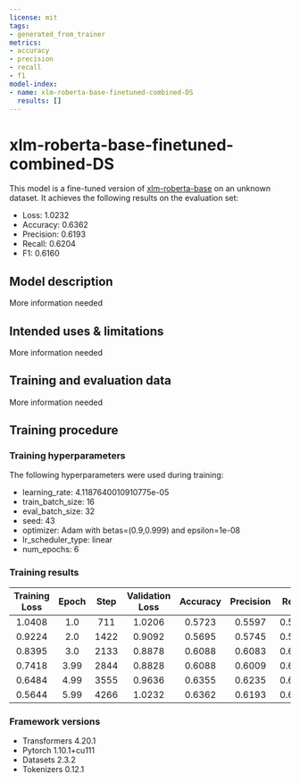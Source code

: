 ```yaml
---
license: mit
tags:
- generated_from_trainer
metrics:
- accuracy
- precision
- recall
- f1
model-index:
- name: xlm-roberta-base-finetuned-combined-DS
  results: []
---
```


<!-- This model card has been generated automatically according to the information the Trainer had access to. You
should probably proofread and complete it, then remove this comment. -->

# xlm-roberta-base-finetuned-combined-DS

This model is a fine-tuned version of [xlm-roberta-base](https://huggingface.co/xlm-roberta-base) on an unknown dataset.
It achieves the following results on the evaluation set:
- Loss: 1.0232
- Accuracy: 0.6362
- Precision: 0.6193
- Recall: 0.6204
- F1: 0.6160

## Model description

More information needed

## Intended uses & limitations

More information needed

## Training and evaluation data

More information needed

## Training procedure

### Training hyperparameters

The following hyperparameters were used during training:
- learning_rate: 4.1187640010910775e-05
- train_batch_size: 16
- eval_batch_size: 32
- seed: 43
- optimizer: Adam with betas=(0.9,0.999) and epsilon=1e-08
- lr_scheduler_type: linear
- num_epochs: 6

### Training results

| Training Loss | Epoch | Step | Validation Loss | Accuracy | Precision | Recall | F1     |
|:-------------:|:-----:|:----:|:---------------:|:--------:|:---------:|:------:|:------:|
| 1.0408        | 1.0   | 711  | 1.0206          | 0.5723   | 0.5597    | 0.5122 | 0.4897 |
| 0.9224        | 2.0   | 1422 | 0.9092          | 0.5695   | 0.5745    | 0.5610 | 0.5572 |
| 0.8395        | 3.0   | 2133 | 0.8878          | 0.6088   | 0.6083    | 0.6071 | 0.5981 |
| 0.7418        | 3.99  | 2844 | 0.8828          | 0.6088   | 0.6009    | 0.6068 | 0.5936 |
| 0.6484        | 4.99  | 3555 | 0.9636          | 0.6355   | 0.6235    | 0.6252 | 0.6184 |
| 0.5644        | 5.99  | 4266 | 1.0232          | 0.6362   | 0.6193    | 0.6204 | 0.6160 |


### Framework versions

- Transformers 4.20.1
- Pytorch 1.10.1+cu111
- Datasets 2.3.2
- Tokenizers 0.12.1
